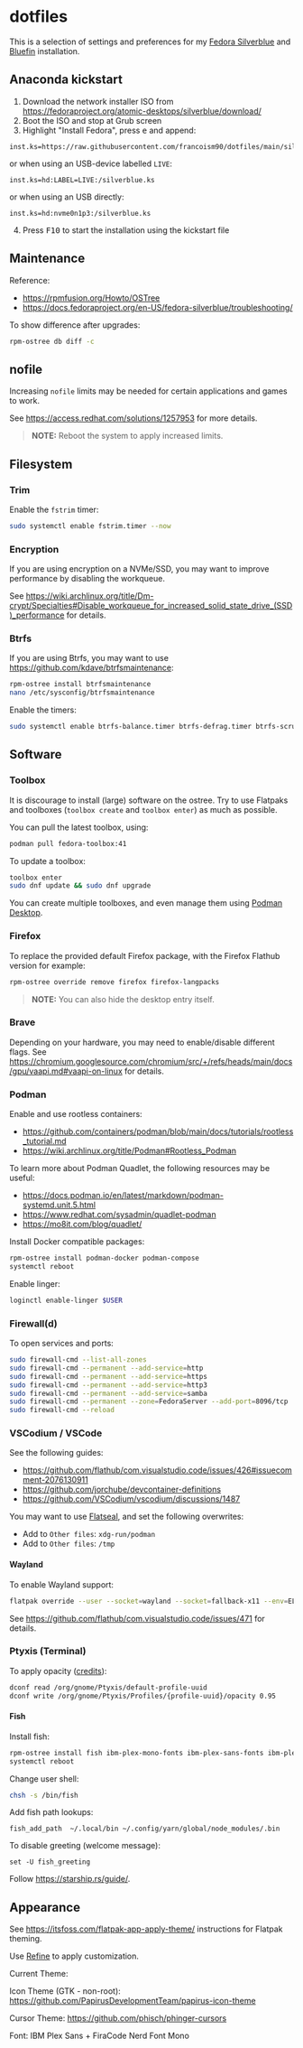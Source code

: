 # dotfiles

This is a selection of settings and preferences for my [Fedora Silverblue](https://fedoraproject.org/atomic-desktops/silverblue/) and [Bluefin](https://projectbluefin.io/) installation.

## Anaconda kickstart

1. Download the network installer ISO from <https://fedoraproject.org/atomic-desktops/silverblue/download/>
2. Boot the ISO and stop at Grub screen
3. Highlight "Install Fedora", press <kbd>e</kbd> and append:
  ```text
  inst.ks=https://raw.githubusercontent.com/francoism90/dotfiles/main/silverblue.ks
  ```
or when using an USB-device labelled `LIVE`:
  ```text
  inst.ks=hd:LABEL=LIVE:/silverblue.ks
  ```
or when using an USB directly:
```text
inst.ks=hd:nvme0n1p3:/silverblue.ks
```

4. Press <kbd>F10</kbd> to start the installation using the kickstart file

## Maintenance

Reference:

- <https://rpmfusion.org/Howto/OSTree>
- <https://docs.fedoraproject.org/en-US/fedora-silverblue/troubleshooting/>

To show difference after upgrades:

```bash
rpm-ostree db diff -c
```

## nofile

Increasing `nofile` limits may be needed for certain applications and games to work.

See <https://access.redhat.com/solutions/1257953> for more details.

> **NOTE:** Reboot the system to apply increased limits.

## Filesystem

### Trim

Enable the `fstrim` timer:

```bash
sudo systemctl enable fstrim.timer --now
``` 

### Encryption

If you are using encryption on a NVMe/SSD, you may want to improve performance by disabling the workqueue.

See <https://wiki.archlinux.org/title/Dm-crypt/Specialties#Disable_workqueue_for_increased_solid_state_drive_(SSD)_performance> for details.

### Btrfs

If you are using Btrfs, you may want to use <https://github.com/kdave/btrfsmaintenance>:

```bash
rpm-ostree install btrfsmaintenance
nano /etc/sysconfig/btrfsmaintenance
```

Enable the timers:

```bash
sudo systemctl enable btrfs-balance.timer btrfs-defrag.timer btrfs-scrub.timer btrfs-trim.timer --now
```

## Software

### Toolbox

It is discourage to install (large) software on the ostree. Try to use Flatpaks and toolboxes (`toolbox create` and `toolbox enter`) as much as possible.

You can pull the latest toolbox, using:

```bash
podman pull fedora-toolbox:41
```

To update a toolbox:

```bash
toolbox enter
sudo dnf update && sudo dnf upgrade
```

You can create multiple toolboxes, and even manage them using [Podman Desktop](https://podman-desktop.io/).

### Firefox

To replace the provided default Firefox package, with the Firefox Flathub version for example:

```bash
rpm-ostree override remove firefox firefox-langpacks
```

> **NOTE:** You can also hide the desktop entry itself.

### Brave

Depending on your hardware, you may need to enable/disable different flags. See <https://chromium.googlesource.com/chromium/src/+/refs/heads/main/docs/gpu/vaapi.md#vaapi-on-linux> for details.

### Podman

Enable and use rootless containers:

- <https://github.com/containers/podman/blob/main/docs/tutorials/rootless_tutorial.md>
- <https://wiki.archlinux.org/title/Podman#Rootless_Podman>

To learn more about Podman Quadlet, the following resources may be useful:

- <https://docs.podman.io/en/latest/markdown/podman-systemd.unit.5.html>
- <https://www.redhat.com/sysadmin/quadlet-podman>
- <https://mo8it.com/blog/quadlet/>

Install Docker compatible packages:

```bash
rpm-ostree install podman-docker podman-compose
systemctl reboot
```

Enable linger:

```bash
loginctl enable-linger $USER
```

### Firewall(d)

To open services and ports:

```bash
sudo firewall-cmd --list-all-zones
sudo firewall-cmd --permanent --add-service=http
sudo firewall-cmd --permanent --add-service=https
sudo firewall-cmd --permanent --add-service=http3
sudo firewall-cmd --permanent --add-service=samba
sudo firewall-cmd --permanent --zone=FedoraServer --add-port=8096/tcp
sudo firewall-cmd --reload
```

### VSCodium / VSCode

See the following guides:

- <https://github.com/flathub/com.visualstudio.code/issues/426#issuecomment-2076130911>
- <https://github.com/jorchube/devcontainer-definitions>
- <https://github.com/VSCodium/vscodium/discussions/1487>

You may want to use [Flatseal](https://flathub.org/apps/com.github.tchx84.Flatseal), and set the following overwrites:

- Add to `Other files`: `xdg-run/podman`
- Add to `Other files`: `/tmp`


#### Wayland

To enable Wayland support:

```bash
flatpak override --user --socket=wayland --socket=fallback-x11 --env=ELECTRON_OZONE_PLATFORM_HINT=auto com.visualstudio.code
```

See <https://github.com/flathub/com.visualstudio.code/issues/471> for details.

### Ptyxis (Terminal)

To apply opacity ([credits](https://discussion.fedoraproject.org/t/use-dconf-to-set-transparency-for-ptyxis/135003)):

```bash
dconf read /org/gnome/Ptyxis/default-profile-uuid
dconf write /org/gnome/Ptyxis/Profiles/{profile-uuid}/opacity 0.95
```

#### Fish

Install fish:

```bash
rpm-ostree install fish ibm-plex-mono-fonts ibm-plex-sans-fonts ibm-plex-serif-fonts
systemctl reboot
```

Change user shell:

```bash
chsh -s /bin/fish
```

Add fish path lookups:

```fish
fish_add_path  ~/.local/bin ~/.config/yarn/global/node_modules/.bin
```

To disable greeting (welcome message):

```fish
set -U fish_greeting
```

Follow <https://starship.rs/guide/>.

## Appearance

See <https://itsfoss.com/flatpak-app-apply-theme/> instructions for Flatpak theming.

Use [Refine](https://flathub.org/apps/page.tesk.Refine) to apply customization.

Current Theme:

Icon Theme (GTK - non-root): https://github.com/PapirusDevelopmentTeam/papirus-icon-theme

Cursor Theme: https://github.com/phisch/phinger-cursors

Font: IBM Plex Sans + FiraCode Nerd Font Mono
